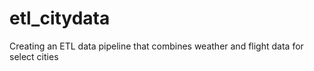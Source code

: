 # etl_citydata
Creating an ETL data pipeline that combines weather and flight data for select cities
